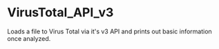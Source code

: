 # VirusTotal_API_v3
Loads a file to Virus Total via it's v3 API and prints out basic information once analyzed.
